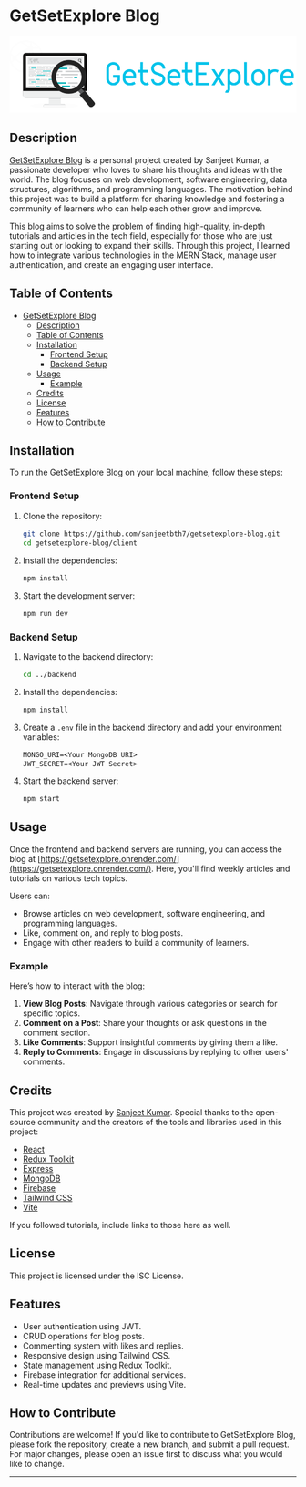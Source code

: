 
# GetSetExplore Blog

![GetSetExplore Logo](./client/public/img/logo-vert.png)

## Description

[GetSetExplore Blog](https://getsetexplore.onrender.com/) is a personal project created by Sanjeet Kumar, a passionate developer who loves to share his thoughts and ideas with the world. The blog focuses on web development, software engineering, data structures, algorithms, and programming languages. The motivation behind this project was to build a platform for sharing knowledge and fostering a community of learners who can help each other grow and improve.

This blog aims to solve the problem of finding high-quality, in-depth tutorials and articles in the tech field, especially for those who are just starting out or looking to expand their skills. Through this project, I learned how to integrate various technologies in the MERN Stack, manage user authentication, and create an engaging user interface.

## Table of Contents

- [GetSetExplore Blog](#getsetexplore-blog)
  - [Description](#description)
  - [Table of Contents](#table-of-contents)
  - [Installation](#installation)
    - [Frontend Setup](#frontend-setup)
    - [Backend Setup](#backend-setup)
  - [Usage](#usage)
    - [Example](#example)
  - [Credits](#credits)
  - [License](#license)
  - [Features](#features)
  - [How to Contribute](#how-to-contribute)

## Installation

To run the GetSetExplore Blog on your local machine, follow these steps:

### Frontend Setup

1. Clone the repository:  
   ```bash
   git clone https://github.com/sanjeetbth7/getsetexplore-blog.git
   cd getsetexplore-blog/client
   ```

2. Install the dependencies:  
   ```bash
   npm install
   ```

3. Start the development server:  
   ```bash
   npm run dev
   ```

### Backend Setup

1. Navigate to the backend directory:  
   ```bash
   cd ../backend
   ```

2. Install the dependencies:  
   ```bash
   npm install
   ```

3. Create a `.env` file in the backend directory and add your environment variables:

   ```
   MONGO_URI=<Your MongoDB URI>
   JWT_SECRET=<Your JWT Secret>
   ```

4. Start the backend server:  
   ```bash
   npm start
   ```

## Usage

Once the frontend and backend servers are running, you can access the blog at [https://getsetexplore.onrender.com/](https://getsetexplore.onrender.com/). Here, you'll find weekly articles and tutorials on various tech topics. 

Users can:

- Browse articles on web development, software engineering, and programming languages.
- Like, comment on, and reply to blog posts.
- Engage with other readers to build a community of learners.

### Example

Here’s how to interact with the blog:

1. **View Blog Posts**: Navigate through various categories or search for specific topics.
2. **Comment on a Post**: Share your thoughts or ask questions in the comment section.
3. **Like Comments**: Support insightful comments by giving them a like.
4. **Reply to Comments**: Engage in discussions by replying to other users' comments.

## Credits

This project was created by [Sanjeet Kumar](https://github.com/your-github-profile). Special thanks to the open-source community and the creators of the tools and libraries used in this project:

- [React](https://reactjs.org/)
- [Redux Toolkit](https://redux-toolkit.js.org/)
- [Express](https://expressjs.com/)
- [MongoDB](https://www.mongodb.com/)
- [Firebase](https://firebase.google.com/)
- [Tailwind CSS](https://tailwindcss.com/)
- [Vite](https://vitejs.dev/)

If you followed tutorials, include links to those here as well.

## License

This project is licensed under the ISC License.

## Features

- User authentication using JWT.
- CRUD operations for blog posts.
- Commenting system with likes and replies.
- Responsive design using Tailwind CSS.
- State management using Redux Toolkit.
- Firebase integration for additional services.
- Real-time updates and previews using Vite.

## How to Contribute

Contributions are welcome! If you'd like to contribute to GetSetExplore Blog, please fork the repository, create a new branch, and submit a pull request. For major changes, please open an issue first to discuss what you would like to change.

---